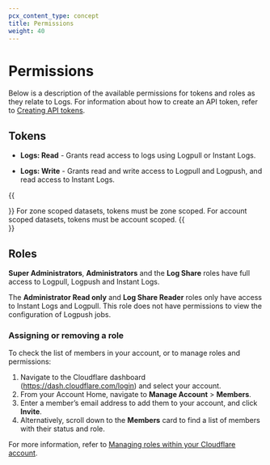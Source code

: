 ```yaml
---
pcx_content_type: concept
title: Permissions
weight: 40
---
```


# Permissions

Below is a description of the available permissions for tokens and roles as they relate to Logs. For information about how to create an API token, refer to [Creating API tokens](/api/tokens/create/).

## Tokens

- **Logs: Read** - Grants read access to logs using Logpull or Instant Logs.

- **Logs: Write** - Grants read and write access to Logpull and Logpush, and read access to Instant Logs.

{{<Aside type="note" header="Note">}}
For zone scoped datasets, tokens must be zone scoped. For account scoped datasets, tokens must be account scoped.
{{</Aside>}}

## Roles

**Super Administrators**, **Administrators** and the **Log Share** roles have full access to Logpull, Logpush and Instant Logs.

The **Administrator Read only** and **Log Share Reader** roles only have access to Instant Logs and Logpull. This role does not have permissions to view the configuration of Logpush jobs.

### Assigning or removing a role

To check the list of members in your account, or to manage roles and permissions:

1.  Navigate to the Cloudflare dashboard (https://dash.cloudflare.com/login) and select your account.
2.  From your Account Home, navigate to **Manage Account** > **Members**.
3.  Enter a member’s email address to add them to your account, and click **Invite**.
4.  Alternatively, scroll down to the **Members** card to find a list of members with their status and role.

For more information, refer to [Managing roles within your Cloudflare account](/fundamentals/account-and-billing/account-setup/manage-account-members/).
